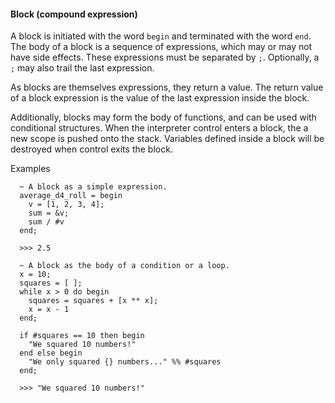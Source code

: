#### Block (compound expression)

A block is initiated with the word `begin` and terminated with the word `end`.
The body of a block is a sequence of expressions, which may or may not have
side effects. These expressions must be separated by `;`. Optionally, a `;`
may also trail the last expression.

As blocks are themselves expressions, they return a value. The return value of
a block expression is the value of the last expression inside the block.

Additionally, blocks may form the body of functions, and can be used with
conditional structures. When the interpreter control enters a block, the
a new scope is pushed onto the stack. Variables defined inside a block will
be destroyed when control exits the block.

Examples
```
  ~ A block as a simple expression.
  average_d4_roll = begin
    v = [1, 2, 3, 4];
    sum = &v;
    sum / #v
  end;

  >>> 2.5
```  

```
  ~ A block as the body of a condition or a loop.
  x = 10;
  squares = [ ];
  while x > 0 do begin
    squares = squares + [x ** x];
    x = x - 1
  end;
    
  if #squares == 10 then begin
    "We squared 10 numbers!"
  end else begin
    "We only squared {} numbers..." %% #squares
  end;
  
  >>> "We squared 10 numbers!"
```


    



